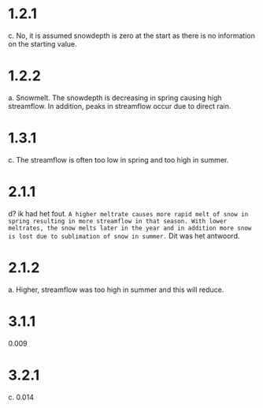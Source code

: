 # 1.2.1
c. No, it is assumed snowdepth is zero at the start as there is no information on the starting value.

# 1.2.2
a. Snowmelt. The snowdepth is decreasing in spring causing high streamflow. In addition, peaks in streamflow occur due to direct rain.

# 1.3.1
c. The streamflow is often too low in spring and too high in summer.

# 2.1.1
d? ik had het fout.
`A higher meltrate causes more rapid melt of snow in spring resulting in more streamflow in that season. With lower meltrates, the snow melts later in the year and in addition more snow is lost due to sublimation of snow in summer.` Dit was het antwoord.

# 2.1.2
a. Higher, streamflow was too high in summer and this will reduce.

# 3.1.1
0.009

# 3.2.1
c. 0.014